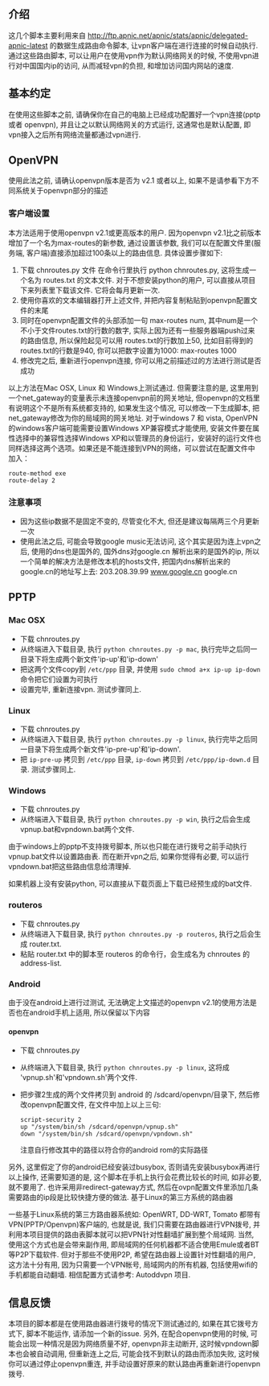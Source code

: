 ## 介绍

这几个脚本主要利用来自 http://ftp.apnic.net/apnic/stats/apnic/delegated-apnic-latest 的数据生成路由命令脚本, 让vpn客户端在进行连接的时候自动执行. 通过这些路由脚本, 可以让用户在使用vpn作为默认网络网关的时候, 不使用vpn进行对中国国内ip的访问, 从而减轻vpn的负担, 和增加访问国内网站的速度.

## 基本约定

在使用这些脚本之前, 请确保你在自己的电脑上已经成功配置好一个vpn连接(pptp 或者 openvpn), 并且让之以默认网络网关的方式运行, 这通常也是默认配置, 即vpn接入之后所有网络流量都通过vpn进行.

## OpenVPN

使用此法之前, 请确认openvpn版本是否为 v2.1 或者以上, 如果不是请参看下方不同系统关于openvpn部分的描述

### 客户端设置

本方法适用于使用openvpn v2.1或更高版本的用户. 因为openvpn v2.1比之前版本增加了一个名为max-routes的新参数, 通过设置该参数, 我们可以在配置文件里(服务端, 客户端)直接添加超过100条以上的路由信息. 具体设置步骤如下:

1. 下载 chnroutes.py 文件
 在命令行里执行 python chnroutes.py, 这将生成一个名为 routes.txt 的文本文件. 对于不想安装python的用户, 可以直接从项目下来列表里下载该文件. 它将会每月更新一次.
2. 使用你喜欢的文本编辑器打开上述文件, 并把内容复制粘贴到openvpn配置文件的末尾
3. 同时在openvpn配置文件的头部添加一句 max-routes num, 其中num是一个不小于文件routes.txt的行数的数字, 实际上因为还有一些服务器端push过来的路由信息, 所以保险起见可以用 routes.txt的行数加上50, 比如目前得到的routes.txt的行数是940, 你可以把数字设置为1000: max-routes 1000
4. 修改完之后, 重新进行openvpn连接, 你可以用之前描述过的方法进行测试是否成功

以上方法在Mac OSX, Linux 和 Windows上测试通过. 但需要注意的是, 这里用到一个net_gateway的变量表示未连接openvpn前的网关地址, 但openvpn的文档里有说明这个不是所有系统都支持的, 如果发生这个情况, 可以修改一下生成脚本, 把net_gateway修改为你的局域网的网关地址. 对于windows 7 和 vista, OpenVPN的windows客户端可能需要设置Windows XP兼容模式才能使用, 安装文件要在属性选择中的兼容性选择Windows XP和以管理员的身份运行，安装好的运行文件也同样选择这两个选项。如果还是不能连接到VPN的网络，可以尝试在配置文件中加入：

```
route-method exe
route-delay 2
```

### 注意事项

* 因为这些ip数据不是固定不变的, 尽管变化不大, 但还是建议每隔两三个月更新一次
* 使用此法之后, 可能会导致google music无法访问, 这个其实是因为连上vpn之后, 使用的dns也是国外的, 国外dns对google.cn 解析出来的是国外的ip, 所以一个简单的解决方法是修改本机的hosts文件, 把国内dns解析出来的google.cn的地址写上去: 203.208.39.99 www.google.cn google.cn

## PPTP

### Mac OSX

* 下载 chnroutes.py
* 从终端进入下载目录, 执行 `python chnroutes.py -p mac`, 执行完毕之后同一目录下将生成两个新文件'ip-up'和'ip-down'
* 把这两个文件copy到 `/etc/ppp` 目录, 并使用 `sudo chmod a+x ip-up ip-down` 命令把它们设置为可执行
* 设置完毕, 重新连接vpn. 测试步骤同上.

### Linux

* 下载 chnroutes.py
* 从终端进入下载目录, 执行 `python chnroutes.py -p linux`, 执行完毕之后同一目录下将生成两个新文件'ip-pre-up'和'ip-down'.
* 把 `ip-pre-up` 拷贝到 `/etc/ppp` 目录, `ip-down` 拷贝到 `/etc/ppp/ip-down.d` 目录. 测试步骤同上.

### Windows

* 下载 chnroutes.py
* 从终端进入下载目录, 执行 `python chnroutes.py -p win`, 执行之后会生成vpnup.bat和vpndown.bat两个文件.

由于windows上的pptp不支持拨号脚本, 所以也只能在进行拨号之前手动执行vpnup.bat文件以设置路由表. 而在断开vpn之后, 如果你觉得有必要, 可以运行vpndown.bat把这些路由信息给清理掉.

如果机器上没有安装python, 可以直接从下载页面上下载已经预生成的bat文件.

### routeros

* 下载 chnroutes.py
* 从终端进入下载目录, 执行 `python chnroutes.py -p routeros`, 执行之后会生成 router.txt.
* 粘贴 router.txt 中的脚本至 routeros 的命令行，会生成名为 chnroutes 的 address-list.


### Android

由于没在android上进行过测试, 无法确定上文描述的openvpn v2.1的使用方法是否也在android手机上适用, 所以保留以下内容

#### openvpn


* 下载 chnroutes.py
* 从终端进入下载目录, 执行 `python chnroutes.py -p linux`, 这将成
  'vpnup.sh'和'vpndown.sh'两个文件.
* 把步骤2生成的两个文件拷贝到 android 的 /sdcard/openvpn/目录下, 然后修改openvpn配置文件,
  在文件中加上以上三句:

  ```
  script-security 2
  up "/system/bin/sh /sdcard/openvpn/vpnup.sh"
  down "/system/bin/sh /sdcard/openvpn/vpndown.sh"
  ```

  注意自行修改其中的路径以符合你的android rom的实际路径

另外, 这里假定了你的android已经安装过busybox, 否则请先安装busybox再进行以上操作, 还需要知道的是, 这个脚本在手机上执行会花费比较长的时间, 如非必要, 就不要用了. 也许采用非redirect-gateway方式, 然后在ovpn配置文件里添加几条需要路由的ip段是比较快捷方便的做法.
基于Linux的第三方系统的路由器

一些基于Linux系统的第三方路由器系统如: OpenWRT, DD-WRT, Tomato 都带有VPN(PPTP/Openvpn)客户端的, 也就是说, 我们只需要在路由器进行VPN拨号, 并利用本项目提供的路由表脚本就可以把VPN针对性翻墙扩展到整个局域网. 当然, 使用这个方式也是会带来副作用, 即局域网的任何机器都不适合使用Emule或者BT等P2P下载软件. 但对于那些不使用P2P, 希望在路由器上设置针对性翻墙的用户, 这方法十分有用, 因为只需要一个VPN帐号, 局域网内的所有机器, 包括使用wifi的手机都能自动翻墙. 相信配置方式请参考: Autoddvpn 项目.

## 信息反馈

本项目的脚本都是在使用路由器进行拨号的情况下测试通过的, 如果在其它拨号方式下, 脚本不能运作, 请添加一个新的issue. 另外, 在配合openvpn使用的时候, 可能会出现一种情况是因为网络质量不好, openvpn非主动断开, 这时候vpndown脚本也会被自动调用, 但重新连上之后, 可能会找不到默认的路由而添加失败, 这时候你可以通过停止openvpn重连, 并手动设置好原来的默认路由再重新进行openvpn拨号.
